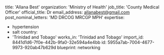 title: 'Allana Best'
organization: 'Ministry of Health'
job_title: 'County Medical Officer'
official_title: Dr
email_address: allanabest@gmail.com
post_nominal_letters: 'MD DRCOG MRCGP MPH'
expertise:
  - hypertension
  - salt
country:
  - 'Trinidad and Tobago'
works_in: 'Trinidad and Tobago'
import_id: 8441d1d6-7f0e-442b-9fa0-32e594a4e4bb
id: 5955a7ab-7004-4677-9973-920ab47b629d
blueprint: networking
